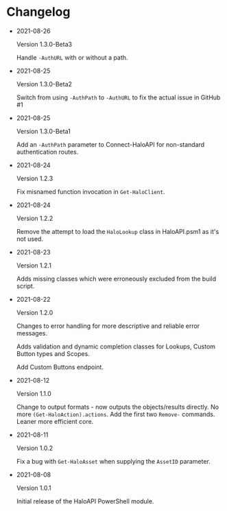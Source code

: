 # Changelog

* 2021-08-26

  Version 1.3.0-Beta3

  Handle `-AuthURL` with or without a path.

* 2021-08-25

  Version 1.3.0-Beta2

  Switch from using `-AuthPath` to `-AuthURL` to fix the actual issue in GitHub #1

* 2021-08-25

  Version 1.3.0-Beta1

  Add an `-AuthPath` parameter to Connect-HaloAPI for non-standard authentication routes.

* 2021-08-24

  Version 1.2.3

  Fix misnamed function invocation in `Get-HaloClient`.

* 2021-08-24

  Version 1.2.2

  Remove the attempt to load the `HaloLookup` class in HaloAPI.psm1 as it's not used.

* 2021-08-23

  Version 1.2.1

  Adds missing classes which were erroneously excluded from the build script.

* 2021-08-22

  Version 1.2.0
  
  Changes to error handling for more descriptive and reliable error messages.
  
  Adds validation and dynamic completion classes for Lookups, Custom Button types and Scopes.

  Add Custom Buttons endpoint.

* 2021-08-12

  Version 1.1.0
  
  Change to output formats - now outputs the objects/results directly. No more `(Get-HaloAction).actions`. Add the first two `Remove-` commands. Leaner more efficient core.

* 2021-08-11

  Version 1.0.2
  
  Fix a bug with `Get-HaloAsset` when supplying the `AssetID` parameter.

* 2021-08-08
  
  Version 1.0.1
  
  Initial release of the HaloAPI PowerShell module.
  